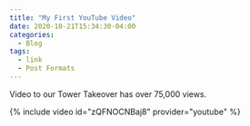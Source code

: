 ```yaml
---
title: "My First YouTube Video"
date: 2020-10-21T15:34:30-04:00
categories:
  - Blog
tags:
  - link
  - Post Formats
---
```


Video to our Tower Takeover has over 75,000 views.

{% include video id="zQFNOCNBaj8" provider="youtube" %}
